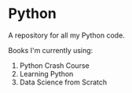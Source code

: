 # Python
A repository for all my Python code.

Books I'm currently using:

1. Python Crash Course
2. Learning Python
3. Data Science from Scratch
